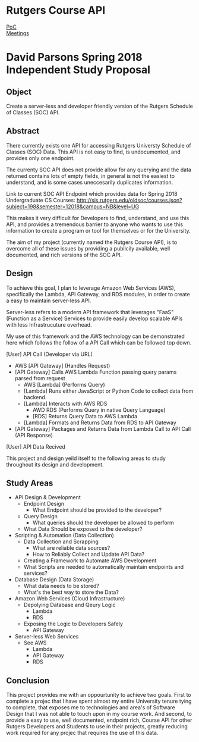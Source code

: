 # Rutgers Course API

[PoC](PoC/)   
[Meetings](Meetings/)    

# David Parsons Spring 2018 Independent Study Proposal

## Object
  Create a server-less and developer friendly version of the Rutgers Schedule of Classes (SOC) API.

## Abstract
There currently exists one API for accessing Rutgers Universty Schedule of Classes (SOC) Data. This API is not easy to find, is undocumented, and provides only one endpoint.

The currenty SOC API does not provide allow for any querying and the data returned contains lots of empty fields, in general is not the easiest to understand, and is some cases uneccesarily duplicates information.

Link to current SOC API Endpoint which provides data for Spring 2018 Undergraduate CS Courses: http://sis.rutgers.edu/oldsoc/courses.json?subject=198&semester=12018&campus=NB&level=UG

This makes it very difficult for Developers to find, understand, and use this API, and provides a tremendous barrier to anyone who wants to use this information to create a program or tool for themselves or for the University.

The aim of my project (currently named the Rutgers Course API), is to overcome all of these issues by providing a publicily available, well documented, and rich versions of the SOC API.

## Design
To achieve this goal, I plan to leverage Amazon Web Services (AWS), specifically the Lambda, API Gateway, and RDS modules, in order to create a easy to maintain server-less API.

Server-less refers to a modern API framework that leverages "FaaS" (Function as a Service) Services to provide easily develop scalable APIs with less Infrastrucuture overhead.

My use of this framework and the AWS technology can be demonstrated here which follows the follow of a API Call which can be followed top down.

[User] API Call (Developer via URL)
  - AWS [API Gateway] (Handles Request)
  - [API Gateway] Calls AWS Lambda Function passing query params parsed from request
    - AWS [Lambda] (Performs Query)
    - [Lambda] Runs either JavaScript or Python Code to collect data from backend.
    - [Lambda] Interacts with AWS RDS
      - AWD RDS (Performs Query in native Query Language)
      - [RDS] Returns Query Data to AWS Lambda
    - [Lambda] Formats and Returns Data from RDS to API Gateway
  - [API Gateway] Packages and Returns Data from Lambda Call to API Call (API Response)    

[User] API Data Recived

This project and design yeild itself to the following areas to study throughout its design and development.

## Study Areas
  - API Design & Development
    - Endpoint Design
      - What Endpoint should be provided to the developer?
    - Query Design
      - What queries should the developer be allowed to perform
     - What Data Should be exposed to the developer?
  - Scripting & Automation (Data Collection)
    - Data Collection and Scrapping
      - What are reliable data sources?
      - How to Reliably Collect and Update API Data?
     - Creating a Framework to Automate AWS Development
      - What Scripts are needed to automatically maintain endpoints and services?
  - Database Design (Data Storage)
    - What data needs to be stored?
    - What's the best way to store the Data?
  - Amazon Web Services (Cloud Infrastructure)
    - Depolying Database and Qeury Logic
      - Lambda
      - RDS
    - Exposing the Logic to Developers Safely
      - API Gateway
  - Server-less Web Services
    - See AWS
      - Lambda
      - API Gateway
      - RDS

## Conclusion
This project provides me with an oppourtunity to achieve two goals. First to complete a projec that I have spent almost my entire University tenure tying to complete, that exposes me to technologies and area's of Software Design that I was not able to touch upon in my course work. And second, to provide a easy to use, well documented, endpoint rich, Course API for other Rutgers Developers and Students to use in their projects, greatly reducing work required for any projec that requires the use of this data.
